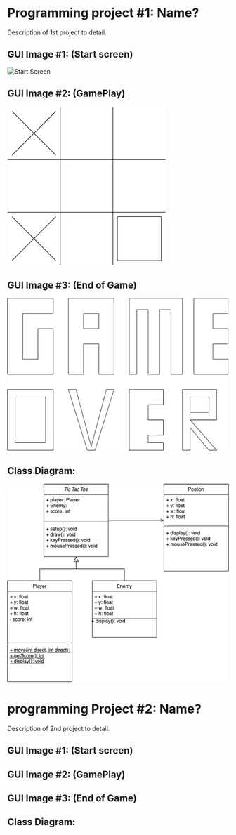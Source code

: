 # Programming project #1: Name?
Description of 1st project to detail.

## GUI Image #1: (Start screen)
![Start Screen]()
## GUI Image #2: (GamePlay)
![GamePlay](https://github.com/LedgerStaker/Programming-project/blob/main/Images/gameplay.drawio.png?raw=true)
## GUI Image #3: (End of Game)
![End of Game](https://github.com/LedgerStaker/Programming-project/blob/main/Images/Untitled%20Diagram.drawio.png?raw=true)
## Class Diagram:
![Class Diagram](https://github.com/LedgerStaker/Programming-project/blob/main/Images/tic%20tac%20toe%20diagram.drawio.png?raw=true)
# programming Project #2: Name?
Description of 2nd project to detail.

## GUI Image #1: (Start screen)
## GUI Image #2: (GamePlay)
## GUI Image #3: (End of Game)

## Class Diagram:
